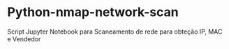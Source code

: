 # Python-nmap-network-scan
Script Jupyter Notebook para Scaneamento de rede para obteção IP, MAC e Vendedor
